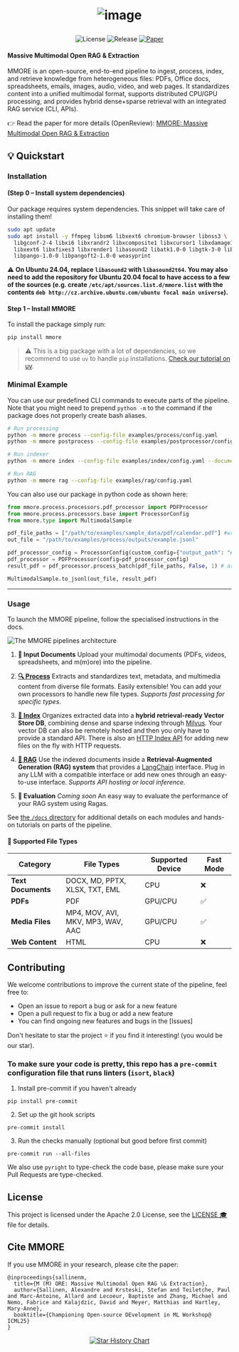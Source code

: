 <h1 align="center">

![image](./mmore_logo.jpg)

</h1>

<p align="center">
  <img src="https://img.shields.io/badge/license-Apache%202.0-blue" alt="License">
  <img src="https://img.shields.io/github/v/release/swiss-ai/mmore" alt="Release">
  <a href="https://openreview.net/forum?id=6j1HjfIdKn">
    <img src="https://img.shields.io/badge/paper-OpenReview-9cf" alt="Paper">
  </a>
</p>

####  Massive Multimodal Open RAG & Extraction

MMORE is an open-source, end-to-end pipeline to ingest, process, index, and retrieve knowledge from heterogeneous files: PDFs, Office docs, spreadsheets, emails, images, audio, video, and web pages. It standardizes content into a unified multimodal format, supports distributed CPU/GPU processing, and provides hybrid dense+sparse retrieval with an integrated RAG service (CLI, APIs). 

👉 Read the paper for more details (OpenReview): [MMORE: Massive Multimodal Open RAG & Extraction](https://openreview.net/forum?id=6j1HjfIdKn)

## :bulb: Quickstart

### Installation

#### (Step 0 – Install system dependencies)

Our package requires system dependencies. This snippet will take care of installing them!

```bash
sudo apt update
sudo apt install -y ffmpeg libsm6 libxext6 chromium-browser libnss3 \
  libgconf-2-4 libxi6 libxrandr2 libxcomposite1 libxcursor1 libxdamage1 \
  libxext6 libxfixes3 libxrender1 libasound2 libatk1.0-0 libgtk-3-0 libreoffice \
  libpango-1.0-0 libpangoft2-1.0-0 weasyprint
```

:warning: **On Ubuntu 24.04, replace `libasound2` with `libasound2t64`. You may also need to add the repository for Ubuntu 20.04 focal to have access to a few of the sources (e.g. create `/etc/apt/sources.list.d/mmore.list` with the contents `deb http://cz.archive.ubuntu.com/ubuntu focal main universe`).**

#### Step 1 – Install MMORE

To install the package simply run:

```bash
pip install mmore
```

> :warning: This is a big package with a lot of dependencies, so we recommend to use `uv` to handle `pip` installations. [Check our tutorial on uv](https://github.com/swiss-ai/mmore/blob/master/docs/uv.md).

### Minimal Example

You can use our predefined CLI commands to execute parts of the pipeline. Note that you might need to prepend `python -m` to the command if the package does not properly create bash aliases.

```bash
# Run processing
python -m mmore process --config-file examples/process/config.yaml
python -m mmore postprocess --config-file examples/postprocessor/config.yaml --input-data examples/process/outputs/merged/merged_results.jsonl

# Run indexer
python -m mmore index --config-file examples/index/config.yaml --documents-path examples/process/outputs/merged/final_pp.jsonl

# Run RAG
python -m mmore rag --config-file examples/rag/config.yaml
```

You can also use our package in python code as shown here:

```python
from mmore.process.processors.pdf_processor import PDFProcessor
from mmore.process.processors.base import ProcessorConfig
from mmore.type import MultimodalSample

pdf_file_paths = ["/path/to/examples/sample_data/pdf/calendar.pdf"] #write here the full path, not a relative path
out_file = "/path/to/examples/process/outputs/example.jsonl"

pdf_processor_config = ProcessorConfig(custom_config={"output_path": "examples/process/outputs"})
pdf_processor = PDFProcessor(config=pdf_processor_config)
result_pdf = pdf_processor.process_batch(pdf_file_paths, False, 1) # args: file_paths, fast mode (True/False), num_workers

MultimodalSample.to_jsonl(out_file, result_pdf)
```

---

### Usage

To launch the MMORE pipeline, follow the specialised instructions in the docs.

![The MMORE pipelines architecture](https://github.com/user-attachments/assets/0cd61466-1680-43ed-9d55-7bd483a04a09)


1. **:page_facing_up: Input Documents**
   Upload your multimodal documents (PDFs, videos, spreadsheets, and m(m)ore) into the pipeline.

2. [**:mag: Process**](https://github.com/swiss-ai/mmore/blob/master/docs/process.md)
   Extracts and standardizes text, metadata, and multimedia content from diverse file formats. Easily extensible! You can add your own processors to handle new file types.
   *Supports fast processing for specific types.*

3. [**:file_folder: Index**](https://github.com/swiss-ai/mmore/blob/master/docs/index.md)
   Organizes extracted data into a **hybrid retrieval-ready Vector Store DB**, combining dense and sparse indexing through [Milvus](https://milvus.io/). Your vector DB can also be remotely hosted and then you only have to provide a standard API. There is also an [HTTP Index API](https://github.com/swiss-ai/mmore/blob/master/docs/index_api.md) for adding new files on the fly with HTTP requests.

4. [**:robot: RAG**](https://github.com/swiss-ai/mmore/blob/master/docs/rag.md)
   Use the indexed documents inside a **Retrieval-Augmented Generation (RAG) system**  that provides a [LangChain](https://www.langchain.com/) interface. Plug in any LLM with a compatible interface or add new ones through an easy-to-use interface.
   *Supports API hosting or local inference.*

5. **:tada: Evaluation**
   *Coming soon*
   An easy way to evaluate the performance of your RAG system using Ragas.

See [the `/docs` directory](https://github.com/swiss-ai/mmore/blob/master/docs) for additional details on each modules and hands-on tutorials on parts of the pipeline.


#### :construction: Supported File Types

| **Category**      | **File Types**                           | **Supported Device**      |  **Fast Mode**      |
|--------------------|------------------------------------------|--------------------------| --------------------------|
| **Text Documents** | DOCX, MD, PPTX, XLSX, TXT, EML           | CPU                      | :x:
| **PDFs**           | PDF                                     | GPU/CPU                  | :white_check_mark:
| **Media Files**    | MP4, MOV, AVI, MKV, MP3, WAV, AAC       | GPU/CPU                  | :white_check_mark:
| **Web Content**    | HTML                                    | CPU                      | :x:


## Contributing

We welcome contributions to improve the current state of the pipeline, feel free to:

- Open an issue to report a bug or ask for a new feature
- Open a pull request to fix a bug or add a new feature
- You can find ongoing new features and bugs in the [Issues]

Don't hesitate to star the project :star: if you find it interesting! (you would be our star).

### To make sure your code is pretty, this repo has a `pre-commit` configuration file that runs linters (`isort`, `black`)

1. Install pre-commit if you haven't already

`pip install pre-commit`

2. Set up the git hook scripts

`pre-commit install`

3. Run the checks manually (optional but good before first commit)

`pre-commit run --all-files`

We also use `pyright` to type-check the code base, please make sure your Pull Requests are type-checked.

## License

This project is licensed under the Apache 2.0 License, see the [LICENSE :mortar_board:](LICENSE) file for details.

## Cite MMORE

If you use MMORE in your research, please cite the paper:
```
@inproceedings{sallinenm,
  title={M (M) ORE: Massive Multimodal Open RAG \& Extraction},
  author={Sallinen, Alexandre and Krsteski, Stefan and Teiletche, Paul and Marc-Antoine, Allard and Lecoeur, Baptiste and Zhang, Michael and Nemo, Fabrice and Kalajdzic, David and Meyer, Matthias and Hartley, Mary-Anne},
  booktitle={Championing Open-source DEvelopment in ML Workshop@ ICML25}
}
```

<p align="center">
  <a href="https://www.star-history.com/#swiss-ai/mmore&Date">
     <picture>
     <source media="(prefers-color-scheme: dark)" srcset="https://api.star-history.com/svg?repos=swiss-ai/mmore&type=Date&theme=dark" />
     <source media="(prefers-color-scheme: light)" srcset="https://api.star-history.com/svg?repos=swiss-ai/mmore&type=Date" />
     <img alt="Star History Chart" src="https://api.star-history.com/svg?repos=swiss-ai/mmore&type=Date" />
   </picture>
  </a>
</p>
